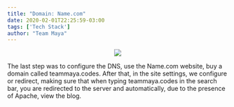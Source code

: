 ```yaml
---
title: "Domain: Name.com"
date: 2020-02-01T22:25:59-03:00
tags: ['Tech Stack']
author: "Team Maya"
---
```

<div style="text-align:center"><img src= https://i.imgur.com/2Gx95at.png ></div>

The last step was to configure the DNS, use the Name.com website, buy a domain called teammaya.codes. After that, in the site settings, we configure
or redirect, making sure that when typing teammaya.codes in the search bar, you are redirected to the server and automatically, due to the presence of
Apache, view the blog.
